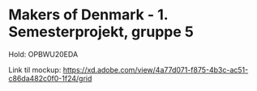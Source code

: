 # Makers of Denmark - 1. Semesterprojekt, gruppe 5
Hold: OPBWU20EDA

Link til mockup: https://xd.adobe.com/view/4a77d071-f875-4b3c-ac51-c86da482c0f0-1f24/grid

